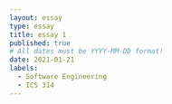 ```yaml
---
layout: essay
type: essay
title: essay 1
published: true
# All dates must be YYYY-MM-DD format!
date: 2021-01-21
labels:
  - Software Engineering
  - ICS 314
---
```

